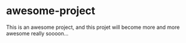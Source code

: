 # awesome-project
This is an awesome project, and this projet will become more and more awesome really soooon...
